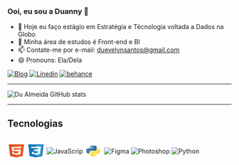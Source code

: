 ### Ooi, eu sou a Duanny 👋

- 🔭 Hoje eu faço estágio em Estratégia e Técnologia voltada a Dados na Globo
- 🌱 Minha área de estudos é Front-end e BI 
- 📫 Contate-me por e-mail: duevelynsantos@gmail.com
- 😄 Pronouns: Ela/Dela

[![Blog](https://img.shields.io/badge/Medium-12100E?style=for-the-badge&logo=medium&logoColor=white
)](https://medium.com/@du-almeida)
[![Linedin](https://img.shields.io/badge/LinkedIn-0077B5?style=for-the-badge&logo=linkedin&logoColor=white
)](https://www.linkedin.com/in/du-almeida/)
[![behance](https://img.shields.io/badge/-Behance-blue?style=for-the-badge&logo=behance&logoColor=white
)](https://www.behance.net/dualmeida/moodboards)

---

![Du Almeida GitHub stats](https://github-readme-stats.vercel.app/api?username=du-almeida&show_icons=true&theme=radical)

---

## Tecnologias

<div style="display: inline_block"><br>
  <img align="center" alt="HTML5" height="30" width="40" src="https://raw.githubusercontent.com/devicons/devicon/master/icons/html5/html5-original.svg">
  <img align="center" alt="CSS3" height="30" width="40" src="https://raw.githubusercontent.com/devicons/devicon/master/icons/css3/css3-original.svg">
   <img align="center" alt="JavaScrip" height="30" width="40" src="https://cdn.jsdelivr.net/gh/devicons/devicon/icons/javascript/javascript-original.svg"> 
  <img align="center" alt="Python" height="30" width="40" src="https://raw.githubusercontent.com/devicons/devicon/master/icons/python/python-original.svg">
  <img align="center" alt="Figma" height="30" width="40" src="https://cdn.jsdelivr.net/gh/devicons/devicon/icons/figma/figma-original.svg">  
   <img align="center" alt="Photoshop" height="30" width="40" src="https://cdn.jsdelivr.net/gh/devicons/devicon/icons/photoshop/photoshop-plain.svg"> 
  <img align="center" alt="Python" height="30" width="40" src="https://cdn.jsdelivr.net/gh/devicons/devicon/icons/illustrator/illustrator-plain.svg">
</div>
